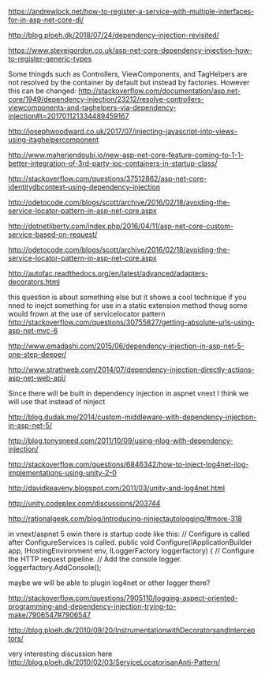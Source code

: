 
https://andrewlock.net/how-to-register-a-service-with-multiple-interfaces-for-in-asp-net-core-di/


http://blog.ploeh.dk/2018/07/24/dependency-injection-revisited/

https://www.stevejgordon.co.uk/asp-net-core-dependency-injection-how-to-register-generic-types

Some thingds such as Controllers, ViewComponents, and TagHelpers are not resolved by the container by default but instead by factories.
However this can be changed:
http://stackoverflow.com/documentation/asp.net-core/1949/dependency-injection/23212/resolve-controllers-viewcomponents-and-taghelpers-via-dependency-injection#t=201701121334489459167

http://josephwoodward.co.uk/2017/07/injecting-javascript-into-views-using-itaghelpercomponent

http://www.maherjendoubi.io/new-asp-net-core-feature-coming-to-1-1-better-integration-of-3rd-party-ioc-containers-in-startup-class/

http://stackoverflow.com/questions/37512862/asp-net-core-identitydbcontext-using-dependency-injection

http://odetocode.com/blogs/scott/archive/2016/02/18/avoiding-the-service-locator-pattern-in-asp-net-core.aspx

http://dotnetliberty.com/index.php/2016/04/11/asp-net-core-custom-service-based-on-request/

http://odetocode.com/blogs/scott/archive/2016/02/18/avoiding-the-service-locator-pattern-in-asp-net-core.aspx

http://autofac.readthedocs.org/en/latest/advanced/adapters-decorators.html



this question is about something else but it shows a cool technique if you nned to inejct something for use in a static extension method
thoug some would frown at the use of servicelocator pattern
http://stackoverflow.com/questions/30755827/getting-absolute-urls-using-asp-net-mvc-6

http://www.emadashi.com/2015/06/dependency-injection-in-asp-net-5-one-step-deeper/

http://www.strathweb.com/2014/07/dependency-injection-directly-actions-asp-net-web-api/


Since there will be built in dependency injection in aspnet vnext I think we will use that instead of ninject

http://blog.dudak.me/2014/custom-middleware-with-dependency-injection-in-asp-net-5/

http://blog.tonysneed.com/2011/10/09/using-nlog-with-dependency-injection/

http://stackoverflow.com/questions/6846342/how-to-inject-log4net-ilog-implementations-using-unity-2-0

http://davidkeaveny.blogspot.com/2011/03/unity-and-log4net.html

http://unity.codeplex.com/discussions/203744

http://rationalgeek.com/blog/introducing-ninjectautologging/#more-318

in vnext/aspnet 5 owin there is startup code like this:
 // Configure is called after ConfigureServices is called.
        public void Configure(IApplicationBuilder app, IHostingEnvironment env, ILoggerFactory loggerfactory)
        {
            // Configure the HTTP request pipeline.
            // Add the console logger.
            loggerfactory.AddConsole();

maybe we will be able to plugin log4net or other logger there?

http://stackoverflow.com/questions/7905110/logging-aspect-oriented-programming-and-dependency-injection-trying-to-make/7906547#7906547

http://blog.ploeh.dk/2010/09/20/InstrumentationwithDecoratorsandInterceptors/

very interesting discussion here
http://blog.ploeh.dk/2010/02/03/ServiceLocatorisanAnti-Pattern/
